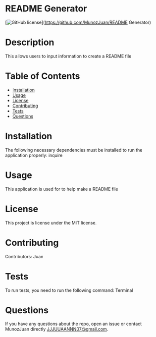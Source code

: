 
# README Generator
[![GitHub license](https://img.shields.io/badge/license-MIT-blue.svg)](https://github.com/MunozJuan/README Generator)
# Description
This allows users to input information to create a README file
# Table of Contents 
* [Installation](#installation)
* [Usage](#usage)
* [License](#license)
* [Contributing](#contributing)
* [Tests](#tests)
* [Questions](#questions)
# Installation
The following necessary dependencies must be installed to run the application properly: inquire
# Usage
​This application is used for to help make a README file
# License
This project is license under the MIT  license.
# Contributing
​Contributors: Juan 
# Tests
To run tests, you need to run the following command: Terminal
# Questions
If you have any questions about the repo, open an issue or contact MunozJuan directly JJJUUAANNN07@gmail.com.
